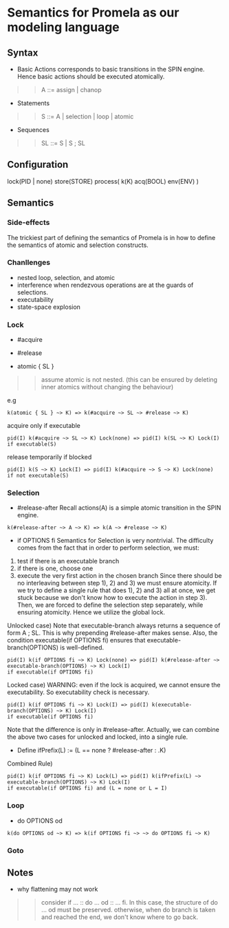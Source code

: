 # Semantics for Promela as our modeling language

## Syntax
- Basic Actions corresponds to basic transitions in the SPIN engine.
Hence basic actions should be executed atomically.
>> A ::= assign | chanop
- Statements
>> S ::= A | selection | loop | atomic
- Sequences
>> SL ::= S | S ; SL

## Configuration
lock(PID | none)
store(STORE)
process(
  k(K)
  acq(BOOL)
  env(ENV)
)


## Semantics

### Side-effects
The trickiest part of defining the semantics of Promela is in how to define the semantics of atomic and selection constructs.

### Chanllenges
- nested loop, selection, and atomic
- interference when rendezvous operations are at the guards of selections.
- executability
- state-space explosion

### Lock
- #acquire
- #release

- atomic { SL }
>> assume atomic is not nested. (this can be ensured by deleting inner atomics without changing the behaviour)

e.g
```
k(atomic { SL } ~> K) => k(#acquire ~> SL ~> #release ~> K)
```

acquire only if executable
```
pid(I) k(#acquire ~> SL ~> K) Lock(none) => pid(I) k(SL ~> K) Lock(I)
if executable(S)
```

release temporarily if blocked
```
pid(I) k(S ~> K) Lock(I) => pid(I) k(#acquire ~> S ~> K) Lock(none)
if not executable(S)
```

### Selection
- #release-after
Recall actions(A) is a simple atomic transition in the SPIN engine.
```
k(#release-after ~> A ~> K) => k(A ~> #release ~> K)
```

- if OPTIONS fi
Semantics for Selection is very nontrivial.
The difficulty comes from the fact that in order to perform selection, we must:
1) test if there is an executable branch
2) if there is one, choose one
3) execute the very first action in the chosen branch
Since there should be no interleaving between step 1), 2) and 3) we must ensure atomicity.
If we try to define a single rule that does 1), 2) and 3) all at once,
we get stuck because we don't know how to execute the action in step 3).
Then, we are forced to define the selection step separately, while ensuring atomicity.
Hence we utilize the global lock.

Unlocked case)
Note that executable-branch always returns a sequence of form A ; SL.
This is why prepending #release-after makes sense.
Also, the condition executable(if OPTIONS fi) ensures that executable-branch(OPTIONS) is well-defined.
```unlocked
pid(I) k(if OPTIONS fi ~> K) Lock(none) => pid(I) k(#release-after ~> executable-branch(OPTIONS) ~> K) Lock(I)
if executable(if OPTIONS fi)
```

Locked case)
WARNING: even if the lock is acquired, we cannot ensure the executability. So executability check is necessary.
```locked
pid(I) k(if OPTIONS fi ~> K) Lock(I) => pid(I) k(executable-branch(OPTIONS) ~> K) Lock(I)
if executable(if OPTIONS fi)
```

Note that the difference is only in #release-after.
Actually, we can combine the above two cases for unlocked and locked, into a single rule.
- Define ifPrefix(L) := (L == none ? #release-after : .K)

Combined Rule)
```locked
pid(I) k(if OPTIONS fi ~> K) Lock(L) => pid(I) k(ifPrefix(L) ~> executable-branch(OPTIONS) ~> K) Lock(I)
if executable(if OPTIONS fi) and (L = none or L = I)
```


### Loop
- do OPTIONS od
```
k(do OPTIONS od ~> K) => k(if OPTIONS fi ~> ~> do OPTIONS fi ~> K)
```

### Goto

## Notes
* why flattening may not work
>> consider if ... :: do ... od :: ... fi. In this case, the structure of do ... od must be preserved.
otherwise, when do branch is taken and reached the end, we don't know where to go back.
